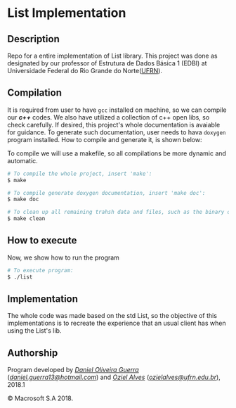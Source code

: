 # List Implementation

## Description
Repo for a entire implementation of List library.
This project was done as designated by our professor of Estrutura de Dados Básica 1 (EDBI) at Universidade Federal do Rio Grande do Norte([UFRN](https://ufrn.br)).


## Compilation

It is required from user to have `gcc` installed on machine, so we can compile our ***c++*** codes. We also have utilized a collection of c++ open libs, so check carefully.
If desired,  this project's whole documentation is avaiable for guidance. To generate such documentation, user needs to hava `doxygen` program installed. How to compile and generate it, is shown below:

To compile we will use a makefile, so all compilations be more dynamic and automatic.
```bash
# To compile the whole project, insert 'make':
$ make

# To compile generate doxygen documentation, insert 'make doc':
$ make doc

# To clean up all remaining trahsh data and files, such as the binary ones, insert 'make clean':
$ make clean
```

## How to execute
Now, we show how to run the program
```bash
# To execute program:
$ ./list
```

## Implementation
The whole code was made based on the std List, so the objective of this implementations is to recreate the experience that an usual client has when using the List's lib.


## Authorship

Program developed by [_Daniel Oliveira Guerra_](https://github.com/Codigos-de-Guerra) (*daniel.guerra13@hotmail.com*) and [_Oziel Alves_](https://github.com/ozielalves) (*ozielalves@ufrn.edu.br*), 2018.1

&copy; Macrosoft S.A 2018.


